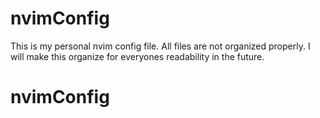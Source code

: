 # nvimConfig
This is my personal nvim config file. All files are not organized properly. I will make this organize for everyones readability in the future.
# nvimConfig
